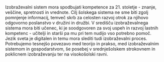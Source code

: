 Izobraževalni sistem mora spodbujati kompetence za 21. stoletje - znanje, veščine, spretnosti in vrednote. Cilj šolskega sistema ne sme biti zgolj pomnjenje informacij, temveč skrb za celosten razvoj otrok za njihovo odgovorno poslanstvo v družini in družbi. V središču izobraževalnega sistema mora biti učenec, ki je soodgovoren za svoj uspeh in razvoj lastnih kompetenc - učitelji in starši pa mu pri tem nudijo vso potrebno pomoč. Jezik sveta je digitalen in temu mora slediti tudi izobraževalni proces. Potrebujemo tesnejšo povezavo med teorijo in prakso, med izobraževalnim sistemom in gospodarstvom, še posebej v srednješolskem strokovnem in poklicnem izobraževanju ter na visokošolski ravni.
